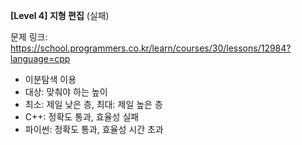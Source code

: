 **[Level 4] 지형 편집**    (실패)

문제 링크: https://school.programmers.co.kr/learn/courses/30/lessons/12984?language=cpp

* 이분탐색 이용
* 대상: 맞춰야 하는 높이
* 최소: 제일 낮은 층, 최대: 제일 높은 층
* C++: 정확도 통과, 효율성 실패
* 파이썬: 정확도 통과, 효율성 시간 초과
